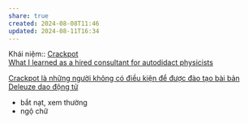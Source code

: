 ```yaml
---  
share: true  
created: 2024-08-08T11:46  
updated: 2024-08-11T16:34  
---  
```

Khái niệm:: [Crackpot](../%E2%9A%A1Hi%E1%BB%83u%20bi%E1%BA%BFt%20s%C3%A2u/%CE%9E%20Kh%C3%A1i%20ni%E1%BB%87m/Crackpot.md)  
[What I learned as a hired consultant for autodidact physicists](https://aeon.co/ideas/what-i-learned-as-a-hired-consultant-for-autodidact-physicists)   
  
[Crackpot là những người không có điều kiện để được đào tạo bài bản](../%E2%9A%A1Hi%E1%BB%83u%20bi%E1%BA%BFt%20s%C3%A2u/Nh%C3%A2n%20h%E1%BB%8Dc/Crackpot%20l%C3%A0%20nh%E1%BB%AFng%20ng%C6%B0%E1%BB%9Di%20kh%C3%B4ng%20c%C3%B3%20%C4%91i%E1%BB%81u%20ki%E1%BB%87n%20%C4%91%E1%BB%83%20%C4%91%C6%B0%E1%BB%A3c%20%C4%91%C3%A0o%20t%E1%BA%A1o%20b%C3%A0i%20b%E1%BA%A3n.md)  
[Deleuze dao động tử](../%E2%9A%A1Hi%E1%BB%83u%20bi%E1%BA%BFt%20s%C3%A2u/Tri%E1%BA%BFt%20h%E1%BB%8Dc/Deleuze%20dao%20%C4%91%E1%BB%99ng%20t%E1%BB%AD.md)  
- bắt nạt, xem thường  
- ngộ chữ